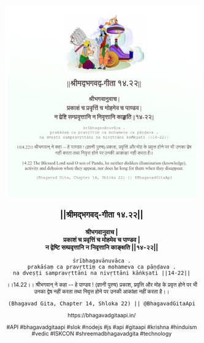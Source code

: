 <img src="../../asset/BG_14_22.png"/>
<center><h2>||श्रीमद्‍भगवद्‍-गीता १४.२२||</h2>
<h3>श्रीभगवानुवाच |<br/>प्रकाशं च प्रवृत्तिं च मोहमेव च पाण्डव |<br/>न द्वेष्टि सम्प्रवृत्तानि न निवृत्तानि काङ्क्षति ||१४-२२||</h3>
<pre>śrībhagavānuvāca .<br/>prakāśaṃ ca pravṛttiṃ ca mohameva ca pāṇḍava .<br/>na dveṣṭi sampravṛttāni na nivṛttāni kāṅkṣati ||14-22||</pre>
<p>।।14.22।। श्रीभगवान् ने कहा -- हे पाण्डव ! (ज्ञानी पुरुष) प्रकाश, प्रवृत्ति और मोह के प्रवृत्त होने पर भी उनका द्वेष नहीं करता तथा निवृत्त होने पर उनकी आकांक्षा नहीं करता है।।</p>
<pre>(Bhagavad Gita, Chapter 14, Shloka 22) || @BhagavadGitaApi</pre><p>https://bhagavadgitaapi.in/</p><p>#API #bhagavadgitaapi #slok #nodejs #js #api #gitaapi #krishna #hinduism #vedic #ISKCON #shreemadbhagavadgita #technology</p></center>